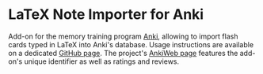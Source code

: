 # LaTeX Note Importer for Anki
Add-on for the memory training program [Anki](https://apps.ankiweb.net/), allowing to import flash cards typed in LaTeX into Anki's database.
Usage instructions are available on a dedicated [GitHub page](https://tentativeconvert.github.io/LaTeX-Note-Importer-for-Anki/).  The project's [AnkiWeb page](https://ankiweb.net/shared/info/1199027445) features the add-on's unique identifier as well as ratings and reviews.
